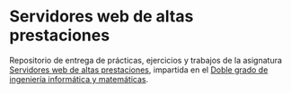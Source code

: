 # Servidores web de altas prestaciones
Repositorio de entrega de prácticas, ejercicios y trabajos de la asignatura [Servidores web de altas prestaciones](http://grados.ugr.es/informatica/pages/infoacademica/guias_docentes/espti/servidoreswebdealtasprestaciones), impartida en el [Doble grado de ingeniería informática y matemáticas](http://grados.ugr.es/informaticaymatematicas/).
